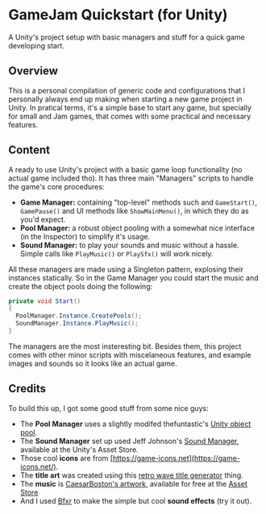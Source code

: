 # GameJam Quickstart (for Unity)
A Unity's project setup with basic managers and stuff for a quick game developing start.

## Overview
This is a personal compilation of generic code and configurations that I personally always end up making when starting a new game project in Unity. In pratical terms, it's a simple base to start any game, but specially for small and Jam games, that comes with some practical and necessary features.

## Content
A ready to use Unity's project with a basic game loop functionality (no actual game included tho). It has three main "Managers" scripts to handle the game's core procedures:
* **Game Manager:** containing "top-level" methods such and `GameStart()`, `GamePause()` and UI methods like `ShowMainMenu()`, in which they do as you'd expect.
* **Pool Manager:** a robust object pooling with a somewhat nice interface (in the Inspector) to simplify it's usage.
* **Sound Manager:** to play your sounds and music without a hassle. Simple calls like `PlayMusic()` or `PlaySfx()` will work nicely.

All these managers are made using a Singleton pattern, explosing their instances statically. So in the Game Manager you could start the music and create the object pools doing the following:

```csharp
private void Start()
{
  PoolManager.Instance.CreatePools();
  SoundManager.Instance.PlayMusic();
}
```

The managers are the most insteresting bit. Besides them, this project comes with other minor scripts with miscelaneous features, and example images and sounds so it looks like an actual game.

## Credits
To build this up, I got some good stuff from some nice guys:
* The **Pool Manager** uses a slightly modifed thefuntastic's [Unity object pool](https://github.com/thefuntastic/unity-object-pool).
* The **Sound Manager** set up used Jeff Johnson's [Sound Manager](https://assetstore.unity.com/packages/tools/audio/sound-manager-audio-sound-and-music-manager-for-unity-56087), available at the Unity's Asset Store.
* Those cool **icons** are from [https://game-icons.net](https://game-icons.net/).
* The **title art** was created using this [retro wave title generator](https://photofunia.com/effects/retro-wave) thing.
* The **music** is [CaesarBoston's artwork](https://soundcloud.com/caesarboston/exploration-preview), available for free at the [Asset Store](https://assetstore.unity.com/packages/audio/music/retro-style-video-game-music-47825)
* And I used [Bfxr](https://www.bfxr.net/) to make the simple but cool **sound effects** (try it out).
